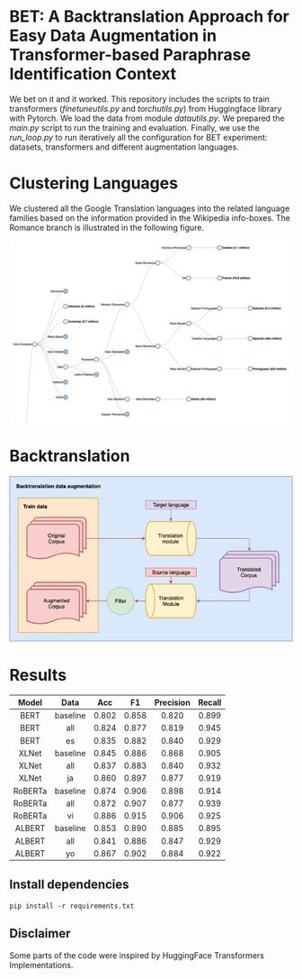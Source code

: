 # BET: A Backtranslation Approach for Easy Data Augmentation in Transformer-based Paraphrase Identification Context

We bet on it and it worked. This repository includes the scripts to train transformers (_finetuneutils.py_ and _torchutils.py_) from Huggingface library with Pytorch.
We load the data from module _datautils.py_. We prepared the _main.py_ script to run the training and evaluation.
Finally, we use the _run_loop.py_ to run iteratively all the configuration for BET experiment:
datasets, transformers and different augmentation languages.

# Clustering Languages 

We clustered all the Google Translation languages into the related language families based on the information provided in the Wikipedia info-boxes. The Romance branch is illustrated in the following figure.

![Romance Languages](img/language_family_tree.png) 


# Backtranslation
![backtranslation data augmentation scheme](img/aug_data.png) 


# Results

|  Model  |   Data   |  Acc  |   F1  | Precision | Recall |
|:-------:|:--------:|:-----:|:-----:|:---------:|:------:|
|   BERT  | baseline | 0.802 | 0.858 |   0.820   |  0.899 |
|   BERT  |    all   | 0.824 | 0.877 |   0.819   |  0.945 |
|   BERT  |    es    | 0.835 | 0.882 |   0.840   |  0.929 |
|  XLNet  | baseline | 0.845 | 0.886 |   0.868   |  0.905 |
|  XLNet  |    all   | 0.837 | 0.883 |   0.840   |  0.932 |
|  XLNet  |    ja    | 0.860 | 0.897 |   0.877   |  0.919 |
| RoBERTa | baseline | 0.874 | 0.906 |   0.898   |  0.914 |
| RoBERTa |    all   | 0.872 | 0.907 |   0.877   |  0.939 |
| RoBERTa |    vi    | 0.886 | 0.915 |   0.906   |  0.925 |
|  ALBERT | baseline | 0.853 | 0.890 |   0.885   |  0.895 |
|  ALBERT |    all   | 0.841 | 0.886 |   0.847   |  0.929 |
|  ALBERT |    yo    | 0.867 | 0.902 |   0.884   |  0.922 |



## Install dependencies

    pip install -r requirements.txt

## Disclaimer

Some parts of the code were inspired by HuggingFace Transformers Implementations.
